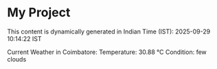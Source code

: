 # My Project

This content is dynamically generated in Indian Time (IST): 2025-09-29 10:14:22 IST


Current Weather in Coimbatore:
Temperature: 30.88 °C
Condition: few clouds
